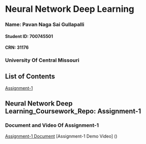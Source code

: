 # Neural Network Deep Learning

### Name: Pavan Naga Sai Gullapalli
#### Student ID: 700745501
#### CRN: 31176
### University Of Central Missouri
## List of Contents
[Assignment-1](https://drive.google.com/drive/folders/1D78lHETiXJ8mP9vAu5PdnUXsF5ggXYlS?usp=sharing)
## Neural Network Deep Learning_Coursework_Repo: Assignment-1

### Document and Video Of Assignment-1 
[Assignment-1 Document](https://docs.google.com/document/d/1KL7qFDl39nsxMj-jcGvYa5JfFE-fMn-F/edit?usp=sharing&ouid=115541669927085277449&rtpof=true&sd=true)
[Assignment-1  Demo Video] ()
